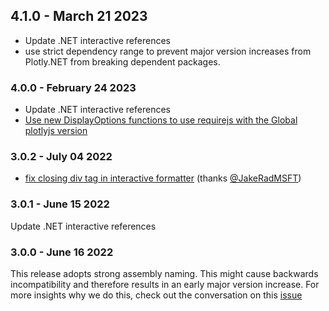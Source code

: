 ## 4.1.0 - March 21 2023
- Update .NET interactive references
- use strict dependency range to prevent major version increases from Plotly.NET from breaking dependent packages.

### 4.0.0 - February 24 2023

- Update .NET interactive references
- [Use new DisplayOptions functions to use requirejs with the Global plotlyjs version](https://github.com/plotly/Plotly.NET/commit/c1704d87709e79b5359f00f647a32785ea31a9ad)

### 3.0.2 - July 04 2022

- [fix closing div tag in interactive formatter](https://github.com/plotly/Plotly.NET/pull/305) (thanks [@JakeRadMSFT](https://github.com/JakeRadMSFT))

### 3.0.1 - June 15 2022

Update .NET interactive references

### 3.0.0 - June 16 2022

This release adopts strong assembly naming. 
This might cause backwards incompatibility and therefore results in an early major version increase. 
For more insights why we do this, check out the conversation on this [issue](https://github.com/plotly/Plotly.NET/issues/175)

